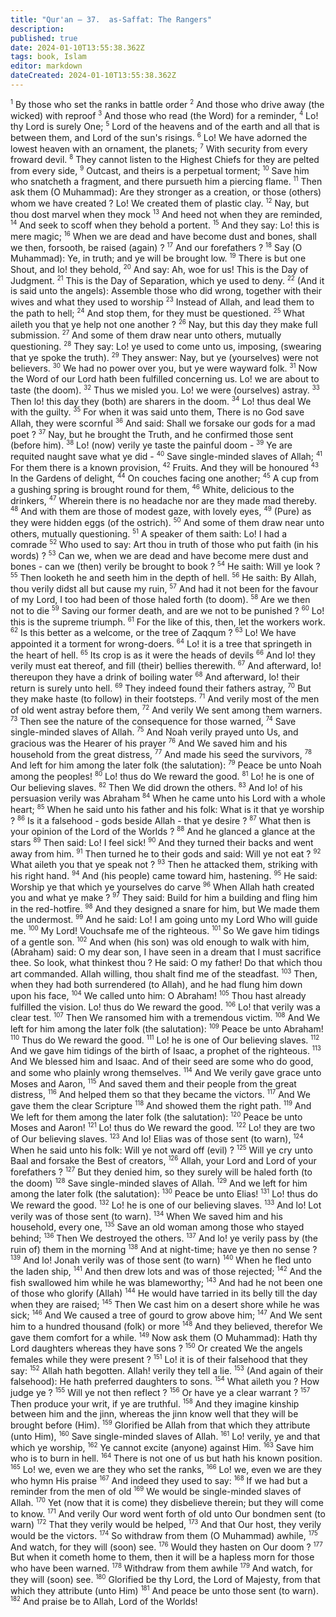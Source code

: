 ```yaml
---
title: "Qur'an — 37.  as-Saffat: The Rangers"
description: 
published: true
date: 2024-01-10T13:55:38.362Z
tags: book, Islam
editor: markdown
dateCreated: 2024-01-10T13:55:38.362Z
---
```




<span id="v1"><sup><small>1</small></sup></span>  By those who set the ranks in battle order
<span id="v2"><sup><small>2</small></sup></span>  And those who drive away (the wicked) with reproof
<span id="v3"><sup><small>3</small></sup></span>  And those who read (the Word) for a reminder,
<span id="v4"><sup><small>4</small></sup></span>  Lo! thy Lord is surely One;
<span id="v5"><sup><small>5</small></sup></span>  Lord of the heavens and of the earth and all that is between them, and Lord of the sun's risings.
<span id="v6"><sup><small>6</small></sup></span>  Lo! We have adorned the lowest heaven with an ornament, the planets;
<span id="v7"><sup><small>7</small></sup></span>  With security from every froward devil.
<span id="v8"><sup><small>8</small></sup></span>  They cannot listen to the Highest Chiefs for they are pelted from every side,
<span id="v9"><sup><small>9</small></sup></span>  Outcast, and theirs is a perpetual torment;
<span id="v10"><sup><small>10</small></sup></span>  Save him who snatcheth a fragment, and there pursueth him a piercing flame.
<span id="v11"><sup><small>11</small></sup></span>  Then ask them (O Muhammad): Are they stronger as a creation, or those (others) whom we have created ? Lo! We created them of plastic clay.
<span id="v12"><sup><small>12</small></sup></span>  Nay, but thou dost marvel when they mock
<span id="v13"><sup><small>13</small></sup></span>  And heed not when they are reminded,
<span id="v14"><sup><small>14</small></sup></span>  And seek to scoff when they behold a portent.
<span id="v15"><sup><small>15</small></sup></span>  And they say: Lo! this is mere magic;
<span id="v16"><sup><small>16</small></sup></span>  When we are dead and have become dust and bones, shall we then, forsooth, be raised (again) ?
<span id="v17"><sup><small>17</small></sup></span>  And our forefathers ?
<span id="v18"><sup><small>18</small></sup></span>  Say (O Muhammad): Ye, in truth; and ye will be brought low.
<span id="v19"><sup><small>19</small></sup></span>  There is but one Shout, and lo! they behold,
<span id="v20"><sup><small>20</small></sup></span>  And say: Ah, woe for us! This is the Day of Judgment.
<span id="v21"><sup><small>21</small></sup></span>  This is the Day of Separation, which ye used to deny.
<span id="v22"><sup><small>22</small></sup></span>  (And it is said unto the angels): Assemble those who did wrong, together with their wives and what they used to worship
<span id="v23"><sup><small>23</small></sup></span>  Instead of Allah, and lead them to the path to hell;
<span id="v24"><sup><small>24</small></sup></span>  And stop them, for they must be questioned.
<span id="v25"><sup><small>25</small></sup></span>  What aileth you that ye help not one another ?
<span id="v26"><sup><small>26</small></sup></span>  Nay, but this day they make full submission.
<span id="v27"><sup><small>27</small></sup></span>  And some of them draw near unto others, mutually questioning.
<span id="v28"><sup><small>28</small></sup></span>  They say: Lo! ye used to come unto us, imposing, (swearing that ye spoke the truth).
<span id="v29"><sup><small>29</small></sup></span>  They answer: Nay, but ye (yourselves) were not believers.
<span id="v30"><sup><small>30</small></sup></span>  We had no power over you, but ye were wayward folk.
<span id="v31"><sup><small>31</small></sup></span>  Now the Word of our Lord hath been fulfilled concerning us. Lo! we are about to taste (the doom).
<span id="v32"><sup><small>32</small></sup></span>  Thus we misled you. Lo! we were (ourselves) astray.
<span id="v33"><sup><small>33</small></sup></span>  Then lo! this day they (both) are sharers in the doom.
<span id="v34"><sup><small>34</small></sup></span>  Lo! thus deal We with the guilty.
<span id="v35"><sup><small>35</small></sup></span>  For when it was said unto them, There is no God save Allah, they were scornful
<span id="v36"><sup><small>36</small></sup></span>  And said: Shall we forsake our gods for a mad poet ?
<span id="v37"><sup><small>37</small></sup></span>  Nay, but he brought the Truth, and he confirmed those sent (before him).
<span id="v38"><sup><small>38</small></sup></span>  Lo! (now) verily ye taste the painful doom -
<span id="v39"><sup><small>39</small></sup></span>  Ye are requited naught save what ye did -
<span id="v40"><sup><small>40</small></sup></span>  Save single-minded slaves of Allah;
<span id="v41"><sup><small>41</small></sup></span>  For them there is a known provision,
<span id="v42"><sup><small>42</small></sup></span>  Fruits. And they will be honoured
<span id="v43"><sup><small>43</small></sup></span>  In the Gardens of delight,
<span id="v44"><sup><small>44</small></sup></span>  On couches facing one another;
<span id="v45"><sup><small>45</small></sup></span>  A cup from a gushing spring is brought round for them,
<span id="v46"><sup><small>46</small></sup></span>  White, delicious to the drinkers,
<span id="v47"><sup><small>47</small></sup></span>  Wherein there is no headache nor are they made mad thereby.
<span id="v48"><sup><small>48</small></sup></span>  And with them are those of modest gaze, with lovely eyes,
<span id="v49"><sup><small>49</small></sup></span>  (Pure) as they were hidden eggs (of the ostrich).
<span id="v50"><sup><small>50</small></sup></span>  And some of them draw near unto others, mutually questioning.
<span id="v51"><sup><small>51</small></sup></span>  A speaker of them saith: Lo! I had a comrade
<span id="v52"><sup><small>52</small></sup></span>  Who used to say: Art thou in truth of those who put faith (in his words) ?
<span id="v53"><sup><small>53</small></sup></span>  Can we, when we are dead and have become mere dust and bones - can we (then) verily be brought to book ?
<span id="v54"><sup><small>54</small></sup></span>  He saith: Will ye look ?
<span id="v55"><sup><small>55</small></sup></span>  Then looketh he and seeth him in the depth of hell.
<span id="v56"><sup><small>56</small></sup></span>  He saith: By Allah, thou verily didst all but cause my ruin,
<span id="v57"><sup><small>57</small></sup></span>  And had it not been for the favour of my Lord, I too had been of those haled forth (to doom).
<span id="v58"><sup><small>58</small></sup></span>  Are we then not to die
<span id="v59"><sup><small>59</small></sup></span>  Saving our former death, and are we not to be punished ?
<span id="v60"><sup><small>60</small></sup></span>  Lo! this is the supreme triumph.
<span id="v61"><sup><small>61</small></sup></span>  For the like of this, then, let the workers work.
<span id="v62"><sup><small>62</small></sup></span>  Is this better as a welcome, or the tree of Zaqqum ?
<span id="v63"><sup><small>63</small></sup></span>  Lo! We have appointed it a torment for wrong-doers.
<span id="v64"><sup><small>64</small></sup></span>  Lo! it is a tree that springeth in the heart of hell.
<span id="v65"><sup><small>65</small></sup></span>  Its crop is as it were the heads of devils
<span id="v66"><sup><small>66</small></sup></span>  And lo! they verily must eat thereof, and fill (their) bellies therewith.
<span id="v67"><sup><small>67</small></sup></span>  And afterward, lo! thereupon they have a drink of boiling water
<span id="v68"><sup><small>68</small></sup></span>  And afterward, lo! their return is surely unto hell.
<span id="v69"><sup><small>69</small></sup></span>  They indeed found their fathers astray,
<span id="v70"><sup><small>70</small></sup></span>  But they make haste (to follow) in their footsteps.
<span id="v71"><sup><small>71</small></sup></span>  And verily most of the men of old went astray before them,
<span id="v72"><sup><small>72</small></sup></span>  And verily We sent among them warners.
<span id="v73"><sup><small>73</small></sup></span>  Then see the nature of the consequence for those warned,
<span id="v74"><sup><small>74</small></sup></span>  Save single-minded slaves of Allah.
<span id="v75"><sup><small>75</small></sup></span>  And Noah verily prayed unto Us, and gracious was the Hearer of his prayer
<span id="v76"><sup><small>76</small></sup></span>  And We saved him and his household from the great distress,
<span id="v77"><sup><small>77</small></sup></span>  And made his seed the survivors,
<span id="v78"><sup><small>78</small></sup></span>  And left for him among the later folk (the salutation):
<span id="v79"><sup><small>79</small></sup></span>  Peace be unto Noah among the peoples!
<span id="v80"><sup><small>80</small></sup></span>  Lo! thus do We reward the good.
<span id="v81"><sup><small>81</small></sup></span>  Lo! he is one of Our believing slaves.
<span id="v82"><sup><small>82</small></sup></span>  Then We did drown the others.
<span id="v83"><sup><small>83</small></sup></span>  And lo! of his persuasion verily was Abraham
<span id="v84"><sup><small>84</small></sup></span>  When he came unto his Lord with a whole heart;
<span id="v85"><sup><small>85</small></sup></span>  When he said unto his father and his folk: What is it that ye worship ?
<span id="v86"><sup><small>86</small></sup></span>  Is it a falsehood - gods beside Allah - that ye desire ?
<span id="v87"><sup><small>87</small></sup></span>  What then is your opinion of the Lord of the Worlds ?
<span id="v88"><sup><small>88</small></sup></span>  And he glanced a glance at the stars
<span id="v89"><sup><small>89</small></sup></span>  Then said: Lo! I feel sick!
<span id="v90"><sup><small>90</small></sup></span>  And they turned their backs and went away from him.
<span id="v91"><sup><small>91</small></sup></span>  Then turned he to their gods and said: Will ye not eat ?
<span id="v92"><sup><small>92</small></sup></span>  What aileth you that ye speak not ?
<span id="v93"><sup><small>93</small></sup></span>  Then he attacked them, striking with his right hand.
<span id="v94"><sup><small>94</small></sup></span>  And (his people) came toward him, hastening.
<span id="v95"><sup><small>95</small></sup></span>  He said: Worship ye that which ye yourselves do carve
<span id="v96"><sup><small>96</small></sup></span>  When Allah hath created you and what ye make ?
<span id="v97"><sup><small>97</small></sup></span>  They said: Build for him a building and fling him in the red-hotfire.
<span id="v98"><sup><small>98</small></sup></span>  And they designed a snare for him, but We made them the undermost.
<span id="v99"><sup><small>99</small></sup></span>  And he said: Lo! I am going unto my Lord Who will guide me.
<span id="v100"><sup><small>100</small></sup></span>  My Lord! Vouchsafe me of the righteous.
<span id="v101"><sup><small>101</small></sup></span>  So We gave him tidings of a gentle son.
<span id="v102"><sup><small>102</small></sup></span>  And when (his son) was old enough to walk with him, (Abraham) said: O my dear son, I have seen in a dream that I must sacrifice thee. So look, what thinkest thou ? He said: O my father! Do that which thou art commanded. Allah willing, thou shalt find me of the steadfast.
<span id="v103"><sup><small>103</small></sup></span>  Then, when they had both surrendered (to Allah), and he had flung him down upon his face,
<span id="v104"><sup><small>104</small></sup></span>  We called unto him: O Abraham!
<span id="v105"><sup><small>105</small></sup></span>  Thou hast already fulfilled the vision. Lo! thus do We reward the good.
<span id="v106"><sup><small>106</small></sup></span>  Lo! that verily was a clear test.
<span id="v107"><sup><small>107</small></sup></span>  Then We ransomed him with a tremendous victim.
<span id="v108"><sup><small>108</small></sup></span>  And We left for him among the later folk (the salutation):
<span id="v109"><sup><small>109</small></sup></span>  Peace be unto Abraham!
<span id="v110"><sup><small>110</small></sup></span>  Thus do We reward the good.
<span id="v111"><sup><small>111</small></sup></span>  Lo! he is one of Our believing slaves.
<span id="v112"><sup><small>112</small></sup></span>  And we gave him tidings of the birth of Isaac, a prophet of the righteous.
<span id="v113"><sup><small>113</small></sup></span>  And We blessed him and Isaac. And of their seed are some who do good, and some who plainly wrong themselves.
<span id="v114"><sup><small>114</small></sup></span>  And We verily gave grace unto Moses and Aaron,
<span id="v115"><sup><small>115</small></sup></span>  And saved them and their people from the great distress,
<span id="v116"><sup><small>116</small></sup></span>  And helped them so that they became the victors.
<span id="v117"><sup><small>117</small></sup></span>  And We gave them the clear Scripture
<span id="v118"><sup><small>118</small></sup></span>  And showed them the right path.
<span id="v119"><sup><small>119</small></sup></span>  And We left for them among the later folk (the salutation):
<span id="v120"><sup><small>120</small></sup></span>  Peace be unto Moses and Aaron!
<span id="v121"><sup><small>121</small></sup></span>  Lo! thus do We reward the good.
<span id="v122"><sup><small>122</small></sup></span>  Lo! they are two of Our believing slaves.
<span id="v123"><sup><small>123</small></sup></span>  And lo! Elias was of those sent (to warn),
<span id="v124"><sup><small>124</small></sup></span>  When he said unto his folk: Will ye not ward off (evil) ?
<span id="v125"><sup><small>125</small></sup></span>  Will ye cry unto Baal and forsake the Best of creators,
<span id="v126"><sup><small>126</small></sup></span>  Allah, your Lord and Lord of your forefathers ?
<span id="v127"><sup><small>127</small></sup></span>  But they denied him, so they surely will be haled forth (to the doom)
<span id="v128"><sup><small>128</small></sup></span>  Save single-minded slaves of Allah.
<span id="v129"><sup><small>129</small></sup></span>  And we left for him among the later folk (the salutation):
<span id="v130"><sup><small>130</small></sup></span>  Peace be unto Elias!
<span id="v131"><sup><small>131</small></sup></span>  Lo! thus do We reward the good.
<span id="v132"><sup><small>132</small></sup></span>  Lo! he is one of our believing slaves.
<span id="v133"><sup><small>133</small></sup></span>  And lo! Lot verily was of those sent (to warn).
<span id="v134"><sup><small>134</small></sup></span>  When We saved him and his household, every one,
<span id="v135"><sup><small>135</small></sup></span>  Save an old woman among those who stayed behind;
<span id="v136"><sup><small>136</small></sup></span>  Then We destroyed the others.
<span id="v137"><sup><small>137</small></sup></span>  And lo! ye verily pass by (the ruin of) them in the morning
<span id="v138"><sup><small>138</small></sup></span>  And at night-time; have ye then no sense ?
<span id="v139"><sup><small>139</small></sup></span>  And lo! Jonah verily was of those sent (to warn)
<span id="v140"><sup><small>140</small></sup></span>  When he fled unto the laden ship,
<span id="v141"><sup><small>141</small></sup></span>  And then drew lots and was of those rejected;
<span id="v142"><sup><small>142</small></sup></span>  And the fish swallowed him while he was blameworthy;
<span id="v143"><sup><small>143</small></sup></span>  And had he not been one of those who glorify (Allah)
<span id="v144"><sup><small>144</small></sup></span>  He would have tarried in its belly till the day when they are raised;
<span id="v145"><sup><small>145</small></sup></span>  Then We cast him on a desert shore while he was sick;
<span id="v146"><sup><small>146</small></sup></span>  And We caused a tree of gourd to grow above him;
<span id="v147"><sup><small>147</small></sup></span>  And We sent him to a hundred thousand (folk) or more
<span id="v148"><sup><small>148</small></sup></span>  And they believed, therefor We gave them comfort for a while.
<span id="v149"><sup><small>149</small></sup></span>  Now ask them (O Muhammad): Hath thy Lord daughters whereas they have sons ?
<span id="v150"><sup><small>150</small></sup></span>  Or created We the angels females while they were present ?
<span id="v151"><sup><small>151</small></sup></span>  Lo! it is of their falsehood that they say:
<span id="v152"><sup><small>152</small></sup></span>  Allah hath begotten. Allah! verily they tell a lie.
<span id="v153"><sup><small>153</small></sup></span>  (And again of their falsehood): He hath preferred daughters to sons.
<span id="v154"><sup><small>154</small></sup></span>  What aileth you ? How judge ye ?
<span id="v155"><sup><small>155</small></sup></span>  Will ye not then reflect ?
<span id="v156"><sup><small>156</small></sup></span>  Or have ye a clear warrant ?
<span id="v157"><sup><small>157</small></sup></span>  Then produce your writ, if ye are truthful.
<span id="v158"><sup><small>158</small></sup></span>  And they imagine kinship between him and the jinn, whereas the jinn know well that they will be brought before (Him).
<span id="v159"><sup><small>159</small></sup></span>  Glorified be Allah from that which they attribute (unto Him),
<span id="v160"><sup><small>160</small></sup></span>  Save single-minded slaves of Allah.
<span id="v161"><sup><small>161</small></sup></span>  Lo! verily, ye and that which ye worship,
<span id="v162"><sup><small>162</small></sup></span>  Ye cannot excite (anyone) against Him.
<span id="v163"><sup><small>163</small></sup></span>  Save him who is to burn in hell.
<span id="v164"><sup><small>164</small></sup></span>  There is not one of us but hath his known position.
<span id="v165"><sup><small>165</small></sup></span>  Lo! we, even we are they who set the ranks,
<span id="v166"><sup><small>166</small></sup></span>  Lo! we, even we are they who hymn His praise
<span id="v167"><sup><small>167</small></sup></span>  And indeed they used to say:
<span id="v168"><sup><small>168</small></sup></span>  If we had but a reminder from the men of old
<span id="v169"><sup><small>169</small></sup></span>  We would be single-minded slaves of Allah.
<span id="v170"><sup><small>170</small></sup></span>  Yet (now that it is come) they disbelieve therein; but they will come to know.
<span id="v171"><sup><small>171</small></sup></span>  And verily Our word went forth of old unto Our bondmen sent (to warn)
<span id="v172"><sup><small>172</small></sup></span>  That they verily would be helped,
<span id="v173"><sup><small>173</small></sup></span>  And that Our host, they verily would be the victors.
<span id="v174"><sup><small>174</small></sup></span>  So withdraw from them (O Muhammad) awhile,
<span id="v175"><sup><small>175</small></sup></span>  And watch, for they will (soon) see.
<span id="v176"><sup><small>176</small></sup></span>  Would they hasten on Our doom ?
<span id="v177"><sup><small>177</small></sup></span>  But when it cometh home to them, then it will be a hapless morn for those who have been warned.
<span id="v178"><sup><small>178</small></sup></span>  Withdraw from them awhile
<span id="v179"><sup><small>179</small></sup></span>  And watch, for they will (soon) see.
<span id="v180"><sup><small>180</small></sup></span>  Glorified be thy Lord, the Lord of Majesty, from that which they attribute (unto Him)
<span id="v181"><sup><small>181</small></sup></span>  And peace be unto those sent (to warn).
<span id="v182"><sup><small>182</small></sup></span>  And praise be to Allah, Lord of the Worlds!